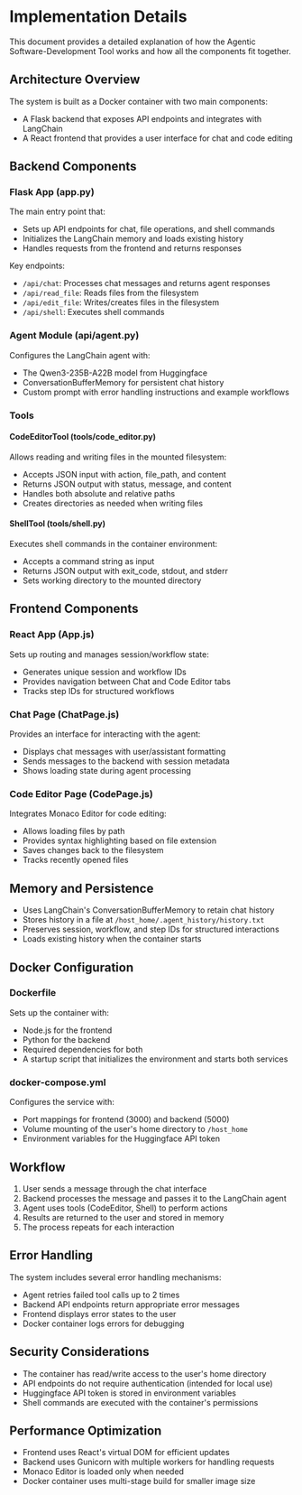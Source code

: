 # Implementation Details

This document provides a detailed explanation of how the Agentic Software-Development Tool works and how all the components fit together.

## Architecture Overview

The system is built as a Docker container with two main components:
- A Flask backend that exposes API endpoints and integrates with LangChain
- A React frontend that provides a user interface for chat and code editing

## Backend Components

### Flask App (app.py)

The main entry point that:
- Sets up API endpoints for chat, file operations, and shell commands
- Initializes the LangChain memory and loads existing history
- Handles requests from the frontend and returns responses

Key endpoints:
- `/api/chat`: Processes chat messages and returns agent responses
- `/api/read_file`: Reads files from the filesystem
- `/api/edit_file`: Writes/creates files in the filesystem
- `/api/shell`: Executes shell commands

### Agent Module (api/agent.py)

Configures the LangChain agent with:
- The Qwen3-235B-A22B model from Huggingface
- ConversationBufferMemory for persistent chat history
- Custom prompt with error handling instructions and example workflows

### Tools

#### CodeEditorTool (tools/code_editor.py)

Allows reading and writing files in the mounted filesystem:
- Accepts JSON input with action, file_path, and content
- Returns JSON output with status, message, and content
- Handles both absolute and relative paths
- Creates directories as needed when writing files

#### ShellTool (tools/shell.py)

Executes shell commands in the container environment:
- Accepts a command string as input
- Returns JSON output with exit_code, stdout, and stderr
- Sets working directory to the mounted directory

## Frontend Components

### React App (App.js)

Sets up routing and manages session/workflow state:
- Generates unique session and workflow IDs
- Provides navigation between Chat and Code Editor tabs
- Tracks step IDs for structured workflows

### Chat Page (ChatPage.js)

Provides an interface for interacting with the agent:
- Displays chat messages with user/assistant formatting
- Sends messages to the backend with session metadata
- Shows loading state during agent processing

### Code Editor Page (CodePage.js)

Integrates Monaco Editor for code editing:
- Allows loading files by path
- Provides syntax highlighting based on file extension
- Saves changes back to the filesystem
- Tracks recently opened files

## Memory and Persistence

- Uses LangChain's ConversationBufferMemory to retain chat history
- Stores history in a file at `/host_home/.agent_history/history.txt`
- Preserves session, workflow, and step IDs for structured interactions
- Loads existing history when the container starts

## Docker Configuration

### Dockerfile

Sets up the container with:
- Node.js for the frontend
- Python for the backend
- Required dependencies for both
- A startup script that initializes the environment and starts both services

### docker-compose.yml

Configures the service with:
- Port mappings for frontend (3000) and backend (5000)
- Volume mounting of the user's home directory to `/host_home`
- Environment variables for the Huggingface API token

## Workflow

1. User sends a message through the chat interface
2. Backend processes the message and passes it to the LangChain agent
3. Agent uses tools (CodeEditor, Shell) to perform actions
4. Results are returned to the user and stored in memory
5. The process repeats for each interaction

## Error Handling

The system includes several error handling mechanisms:
- Agent retries failed tool calls up to 2 times
- Backend API endpoints return appropriate error messages
- Frontend displays error states to the user
- Docker container logs errors for debugging

## Security Considerations

- The container has read/write access to the user's home directory
- API endpoints do not require authentication (intended for local use)
- Huggingface API token is stored in environment variables
- Shell commands are executed with the container's permissions

## Performance Optimization

- Frontend uses React's virtual DOM for efficient updates
- Backend uses Gunicorn with multiple workers for handling requests
- Monaco Editor is loaded only when needed
- Docker container uses multi-stage build for smaller image size